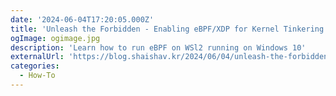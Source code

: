```yaml
---
date: '2024-06-04T17:20:05.000Z'
title: '‍Unleash the Forbidden - Enabling eBPF/XDP for Kernel Tinkering on WSL2'
ogImage: ogimage.jpg
description: 'Learn how to run eBPF on WSl2 running on Windows 10'
externalUrl: 'https://blog.shaishav.kr/2024/06/04/unleash-the-forbidden---enabling-ebpfxdp-for-kernel-tinkering-on-wsl2/'
categories:
  - How-To
---
```

